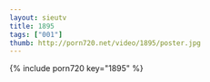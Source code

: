 ```yaml
--- 
layout: sieutv
title: 1895
tags: ["001"]
thumb: http://porn720.net/video/1895/poster.jpg
---
```

{% include porn720 key="1895" %} 
